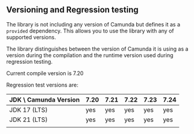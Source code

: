 ## Versioning and Regression testing

The library is not including any version of Camunda but defines it as a `provided` dependency.
This allows you to use the library with any of supported versions.

The library distinguishes between the version of Camunda it is using as a version during
the compilation and the runtime version used during regression testing.

Current compile version is 7.20

Regression test versions are:

| JDK \ Camunda Version | 7.20 | 7.21 | 7.22 | 7.23 | 7.24 |
|-----------------------|------|------|------|------|------|
| JDK 17 (LTS)          | yes  | yes  | yes  | yes  | yes  |
| JDK 21 (LTS)          | yes  | yes  | yes  | yes  | yes  |
|                       |      |      |      |      |      |



